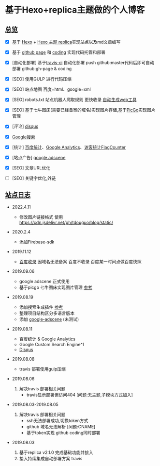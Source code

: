 # 基于Hexo+replica主题做的个人博客


## [总览](https://tdou.cc/cn/hexo_jianzhan.html)
- [x] 基于 [Hexo](https://hexo.io/) + [Hexo 主题 replica](https://github.com/sabrinaluo/hexo-theme-replica)实现站点以及md文章编写
- [x] 基于 [github page](https://github.com) 和 [coding](https://coding.net) 实现代码托管和部署
- [x] [自动化部署] 基于[travis-ci](https://travis-ci.com) 自动化部署 push github:master代码后即可自动部署  github:gh-page & coding
- [x] [SEO] 使用GULP 进行代码压缩
- [x] [SEO] 站点地图 百度=html、google=xml 
- [x] [SEO] robots.txt 站点机器人爬取规则 更快收录 [自动生成web工具](http://tool.chinaz.com/robots/)
- [x] [SEO] 基于七牛图床(需要已经备案的域名)实现图片存储,基于[PicGo](https://molunerfinn.com/PicGo/)实现图片管理
- [x] [评论] [disqus](https://disqus.com/)
- [x] [Google搜索](https://search.google.com/)
- [x] [统计] [百度统计](https://tongji.baidu.com/)、[Google Analytics](https://google.com/analytics/)、[访客统计FlagCounter](http://www.flagcounter.com/)
- [x] [站点广告] [google adscene](https://www.google.com/adsense/)
- [x] [SEO] 文章URL优化
- [ ] [SEO] 关键字优化,外链


## [站点日志](https://tdou.cc/changelog.html)

- 2022.4.11
	- 修改图片链接格式 使用 https://cdn.jsdelivr.net/gh/tdouguo/blog/static/

- 2020.2.4
    - 添加Firebase-sdk

- 2019.11.12
	- [百度收录](https://blog.csdn.net/qq_32454537/article/details/79482914) 因域名无法备案 百度不收录 百度某一时间点做百度快照

- 2019.09.06
    - google adscene 正式使用
    - 基于picgo 七牛图床实现图片管理 [参考](https://github.com/Molunerfinn/PicGo/releases)

- 2019.08.19
    - 添加搜索生成插件 [参考](https://www.itfanr.cc/2017/10/27/add-search-function-to-hexo-blog/)
    - 整理项目结构区分多语言版本
    - 添加 [google-adscene](https://www.google.com/adsense) (未测试)

- 2019.08.11
    - 百度统计 & Google Analytics
    - Google Custom Search Engine^1
    - [Disqus](https://www.jianshu.com/p/d68de067ea74?open_source=weibo_search) 

- 2019.08.08
    - travis 部署使用gulp压缩

- 2019.08.06
    1. 解决travis 部署相关问题
        - travis显示部署但访问404 [问题:无主题,子模块方式加入]

- 2019.08.03-2019.08.05
    1. 解决travis 部署相关问题
        - ssh无法部署成功,切换token方式
        - github 域名无法解析 [问题:CNAME]
        - 基于token实现 github coding同时部署

- 2019.08.03
    1. 基于replica v2.1.0 完成基础功能并接入
    2. 接入持续集成自动部署方案 travis



